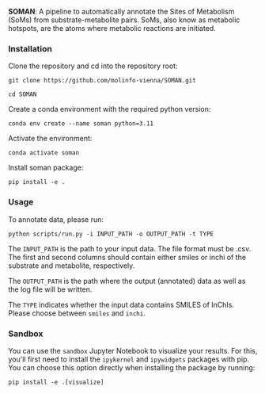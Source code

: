 **SOMAN**: A pipeline to automatically annotate the Sites of Metabolism (SoMs) from substrate-metabolite pairs. SoMs, also know as metabolic hotspots, are the atoms where metabolic reactions are initiated.

### Installation

Clone the repository and cd into the repository root:

`git clone https://github.com/molinfo-vienna/SOMAN.git`

`cd SOMAN`

Create a conda environment with the required python version:

`conda env create --name soman python=3.11`

Activate the environment:

`conda activate soman`

Install soman package:

`pip install -e .`


### Usage

To annotate data, please run:

`python scripts/run.py -i INPUT_PATH -o OUTPUT_PATH -t TYPE`

The `INPUT_PATH` is the path to your input data. The file format must be .csv. The first and second columns should contain either smiles or inchi of the substrate and metabolite, respectively.

The `OUTPUT_PATH` is the path where the output (annotated) data as well as the log file will be written.

The `TYPE` indicates whether the input data contains SMILES of InChIs. Please choose between `smiles` and `inchi`.


### Sandbox

You can use the `sandbox` Jupyter Notebook to visualize your results. For this, you'll first need to install the `ipykernel` and `ipywidgets` packages with pip. You can choose this option directly when installing the package by running:

`pip install -e .[visualize]`
